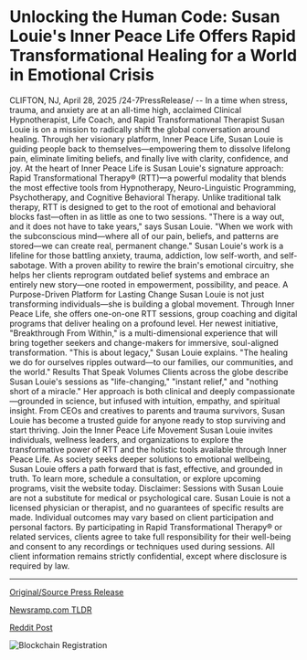 # Unlocking the Human Code: Susan Louie's Inner Peace Life Offers Rapid Transformational Healing for a World in Emotional Crisis

CLIFTON, NJ, April 28, 2025 /24-7PressRelease/ -- In a time when stress, trauma, and anxiety are at an all-time high, acclaimed Clinical Hypnotherapist, Life Coach, and Rapid Transformational Therapist Susan Louie is on a mission to radically shift the global conversation around healing. Through her visionary platform, Inner Peace Life, Susan Louie is guiding people back to themselves—empowering them to dissolve lifelong pain, eliminate limiting beliefs, and finally live with clarity, confidence, and joy.  At the heart of Inner Peace Life is Susan Louie's signature approach: Rapid Transformational Therapy® (RTT)—a powerful modality that blends the most effective tools from Hypnotherapy, Neuro-Linguistic Programming, Psychotherapy, and Cognitive Behavioral Therapy. Unlike traditional talk therapy, RTT is designed to get to the root of emotional and behavioral blocks fast—often in as little as one to two sessions.  "There is a way out, and it does not have to take years," says Susan Louie. "When we work with the subconscious mind—where all of our pain, beliefs, and patterns are stored—we can create real, permanent change."  Susan Louie's work is a lifeline for those battling anxiety, trauma, addiction, low self-worth, and self-sabotage. With a proven ability to rewire the brain's emotional circuitry, she helps her clients reprogram outdated belief systems and embrace an entirely new story—one rooted in empowerment, possibility, and peace.  A Purpose-Driven Platform for Lasting Change  Susan Louie is not just transforming individuals—she is building a global movement. Through Inner Peace Life, she offers one-on-one RTT sessions, group coaching and digital programs that deliver healing on a profound level. Her newest initiative, "Breakthrough From Within," is a multi-dimensional experience that will bring together seekers and change-makers for immersive, soul-aligned transformation.  "This is about legacy," Susan Louie explains. "The healing we do for ourselves ripples outward—to our families, our communities, and the world."  Results That Speak Volumes  Clients across the globe describe Susan Louie's sessions as "life-changing," "instant relief," and "nothing short of a miracle." Her approach is both clinical and deeply compassionate—grounded in science, but infused with intuition, empathy, and spiritual insight.  From CEOs and creatives to parents and trauma survivors, Susan Louie has become a trusted guide for anyone ready to stop surviving and start thriving.  Join the Inner Peace Life Movement  Susan Louie invites individuals, wellness leaders, and organizations to explore the transformative power of RTT and the holistic tools available through Inner Peace Life. As society seeks deeper solutions to emotional wellbeing, Susan Louie offers a path forward that is fast, effective, and grounded in truth.  To learn more, schedule a consultation, or explore upcoming programs, visit the website today.  Disclaimer: Sessions with Susan Louie are not a substitute for medical or psychological care. Susan Louie is not a licensed physician or therapist, and no guarantees of specific results are made. Individual outcomes may vary based on client participation and personal factors. By participating in Rapid Transformational Therapy® or related services, clients agree to take full responsibility for their well-being and consent to any recordings or techniques used during sessions. All client information remains strictly confidential, except where disclosure is required by law. 

---

[Original/Source Press Release](https://www.24-7pressrelease.com/press-release/522231/unlocking-the-human-code-susan-louies-inner-peace-life-offers-rapid-transformational-healing-for-a-world-in-emotional-crisis)
                    

[Newsramp.com TLDR](https://newsramp.com/curated-news/renowned-therapist-susan-louie-leads-global-healing-movement/20e41a21ee773488313ea760b21b3c04) 

 



[Reddit Post](https://www.reddit.com/r/AlternativeHealthNews/comments/1ka2efz/renowned_therapist_susan_louie_leads_global/) 



![Blockchain Registration](https://cdn.newsramp.app/24-7PressRelease/qrcode/254/28/chipCk90.webp)